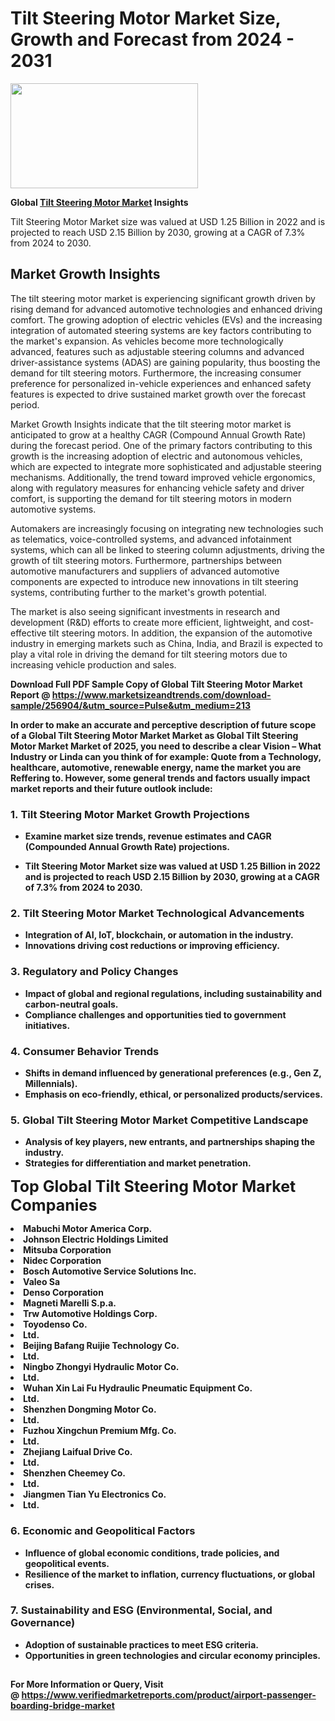 <H1>Tilt Steering Motor Market Size, Growth and Forecast from 2024 - 2031</H1><img class="aligncenter size-medium wp-image-584254" src="https://thirdeyenews.in/wp-content/uploads/2024/09/Global-Market-Research-300x168.jpeg" alt="" width="300" height="168" /><p><strong>Global&nbsp;<a href="https://www.marketsizeandtrends.com/download-sample/256904/&amp;utm_source=Pulse&amp;utm_medium=213">Tilt Steering Motor Market</a> Insights</strong></p><p>Tilt Steering Motor Market size was valued at USD 1.25 Billion in 2022 and is projected to reach USD 2.15 Billion by 2030, growing at a CAGR of 7.3% from 2024 to 2030.</p><p><h2>Market Growth Insights</h2> <p>The tilt steering motor market is experiencing significant growth driven by rising demand for advanced automotive technologies and enhanced driving comfort. The growing adoption of electric vehicles (EVs) and the increasing integration of automated steering systems are key factors contributing to the market's expansion. As vehicles become more technologically advanced, features such as adjustable steering columns and advanced driver-assistance systems (ADAS) are gaining popularity, thus boosting the demand for tilt steering motors. Furthermore, the increasing consumer preference for personalized in-vehicle experiences and enhanced safety features is expected to drive sustained market growth over the forecast period.</p> <p><strong></strong></p> <p>Market Growth Insights indicate that the tilt steering motor market is anticipated to grow at a healthy CAGR (Compound Annual Growth Rate) during the forecast period. One of the primary factors contributing to this growth is the increasing adoption of electric and autonomous vehicles, which are expected to integrate more sophisticated and adjustable steering mechanisms. Additionally, the trend toward improved vehicle ergonomics, along with regulatory measures for enhancing vehicle safety and driver comfort, is supporting the demand for tilt steering motors in modern automotive systems.</p> <p>Automakers are increasingly focusing on integrating new technologies such as telematics, voice-controlled systems, and advanced infotainment systems, which can all be linked to steering column adjustments, driving the growth of tilt steering motors. Furthermore, partnerships between automotive manufacturers and suppliers of advanced automotive components are expected to introduce new innovations in tilt steering systems, contributing further to the market's growth potential.</p> <p>The market is also seeing significant investments in research and development (R&D) efforts to create more efficient, lightweight, and cost-effective tilt steering motors. In addition, the expansion of the automotive industry in emerging markets such as China, India, and Brazil is expected to play a vital role in driving the demand for tilt steering motors due to increasing vehicle production and sales.</p> <p><strong></p><p><span class=""><strong>Download Full PDF Sample Copy of Global Tilt Steering Motor Market Report</strong> @ <a href="https://www.marketsizeandtrends.com/download-sample/256904/&amp;utm_source=Pulse&amp;utm_medium=213" target="_blank">https://www.marketsizeandtrends.com/download-sample/256904/&amp;utm_source=Pulse&amp;utm_medium=213</a></span></p><p>In order to make an accurate and perceptive description of future scope of a Global&nbsp;Tilt Steering Motor Market Market as Global&nbsp;Tilt Steering Motor Market Market of 2025, you need to describe a clear Vision &ndash; What Industry or Linda can you think of for example: Quote from a Technology, healthcare, automotive, renewable energy, name the market you are Reffering to. However, some general trends and factors usually impact market reports and their future outlook include:</p><h3>1.&nbsp;<strong>Tilt Steering Motor Market Growth Projections</strong></h3><ul><li>Examine market size trends, revenue estimates and CAGR (Compounded Annual Growth Rate) projections.</li><li><p>Tilt Steering Motor Market size was valued at USD 1.25 Billion in 2022 and is projected to reach USD 2.15 Billion by 2030, growing at a CAGR of 7.3% from 2024 to 2030.</p></li></ul><h3>2.&nbsp;<strong>Tilt Steering Motor Market Technological Advancements</strong></h3><ul><li>Integration of AI, IoT, blockchain, or automation in the industry.</li><li>Innovations driving cost reductions or improving efficiency.</li></ul><h3>3.&nbsp;<strong>Regulatory and Policy Changes</strong></h3><ul><li>Impact of global and regional regulations, including sustainability and carbon-neutral goals.</li><li>Compliance challenges and opportunities tied to government initiatives.</li></ul><h3>4.&nbsp;<strong>Consumer Behavior Trends</strong></h3><ul><li>Shifts in demand influenced by generational preferences (e.g., Gen Z, Millennials).</li><li>Emphasis on eco-friendly, ethical, or personalized products/services.</li></ul><h3>5.&nbsp;<strong>Global Tilt Steering Motor Market Competitive Landscape</strong></h3><ul><li>Analysis of key players, new entrants, and partnerships shaping the industry.</li><li>Strategies for differentiation and market penetration.</li></ul><p data-pm-slice="1 1 []"><span style="color: inherit; font-family: inherit; font-size: 25px;">Top Global Tilt Steering Motor Market Companies</span></p><div class="" data-test-id=""><p><li>Mabuchi Motor America Corp.</li><li> Johnson Electric Holdings Limited</li><li> Mitsuba Corporation</li><li> Nidec Corporation</li><li> Bosch Automotive Service Solutions Inc.</li><li> Valeo Sa</li><li> Denso Corporation</li><li> Magneti Marelli S.p.a.</li><li> Trw Automotive Holdings Corp.</li><li> Toyodenso Co.</li><li> Ltd.</li><li> Beijing Bafang Ruijie Technology Co.</li><li> Ltd.</li><li> Ningbo Zhongyi Hydraulic Motor Co.</li><li> Ltd.</li><li> Wuhan Xin Lai Fu Hydraulic Pneumatic Equipment Co.</li><li> Ltd.</li><li> Shenzhen Dongming Motor Co.</li><li> Ltd.</li><li> Fuzhou Xingchun Premium Mfg. Co.</li><li> Ltd.</li><li> Zhejiang Laifual Drive Co.</li><li> Ltd.</li><li> Shenzhen Cheemey Co.</li><li> Ltd.</li><li> Jiangmen Tian Yu Electronics Co.</li><li> Ltd.</li></p></div><h3>6.&nbsp;<strong>Economic and Geopolitical Factors</strong></h3><ul><li>Influence of global economic conditions, trade policies, and geopolitical events.</li><li>Resilience of the market to inflation, currency fluctuations, or global crises.</li></ul><h3>7.&nbsp;<strong>Sustainability and ESG (Environmental, Social, and Governance)</strong></h3><ul><li>Adoption of sustainable practices to meet ESG criteria.</li><li>Opportunities in green technologies and circular economy principles.</li></ul><h2><strong style="font-size: 14px;">For More Information or Query, Visit @&nbsp;</strong><a style="background-color: #ffffff; font-size: 14px;" href="https://www.marketsizeandtrends.com/report/tilt-steering-motor-market/" target="_blank">https://www.verifiedmarketreports.com/product/airport-passenger-boarding-bridge-market</a></h2>
